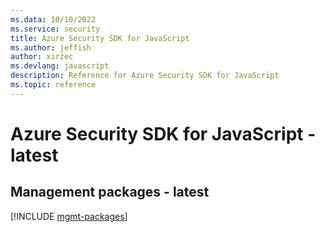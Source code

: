```yaml
---
ms.data: 10/10/2022
ms.service: security
title: Azure Security SDK for JavaScript
ms.author: jeffish
author: xirzec
ms.devlang: javascript
description: Reference for Azure Security SDK for JavaScript
ms.topic: reference
---
```

# Azure Security SDK for JavaScript - latest

## Management packages - latest
[!INCLUDE [mgmt-packages](security-mgmt-index.md)]